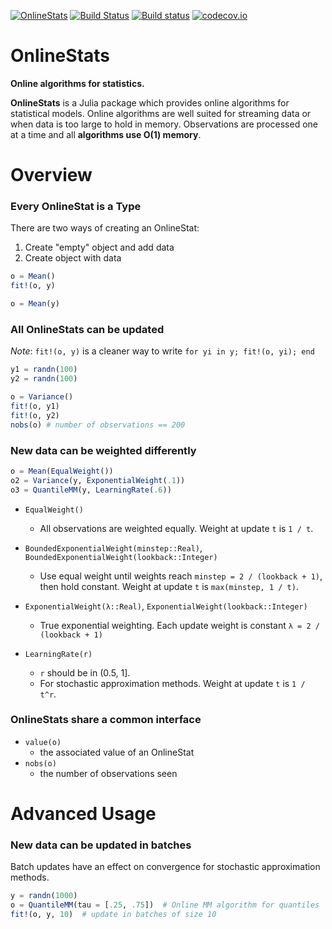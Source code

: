 [![OnlineStats](http://pkg.julialang.org/badges/OnlineStats_0.4.svg)](http://pkg.julialang.org/?pkg=OnlineStats&ver=0.4)
[![Build Status](https://travis-ci.org/joshday/OnlineStats.jl.svg)](https://travis-ci.org/joshday/OnlineStats.jl)
[![Build status](https://ci.appveyor.com/api/projects/status/x2t1ey2sgbmow1a4/branch/master?svg=true)](https://ci.appveyor.com/project/joshday/onlinestats-jl/branch/master)
[![codecov.io](http://codecov.io/github/joshday/OnlineStats.jl/coverage.svg?branch=josh)](http://codecov.io/github/joshday/OnlineStats.jl?branch=josh)


# OnlineStats

**Online algorithms for statistics.**

**OnlineStats** is a Julia package which provides online algorithms for statistical models.  Online algorithms are well suited for streaming data or when data is too large to hold in memory.  Observations are processed one at a time and all **algorithms use O(1) memory**.


# Overview

### Every OnlineStat is a Type

There are two ways of creating an OnlineStat:

1. Create "empty" object and add data
2. Create object with data

```julia
o = Mean()
fit!(o, y)

o = Mean(y)
```

### All OnlineStats can be updated

*Note*: `fit!(o, y)` is a cleaner way to write `for yi in y; fit!(o, yi); end`

```julia
y1 = randn(100)
y2 = randn(100)

o = Variance()
fit!(o, y1)
fit!(o, y2)
nobs(o) # number of observations == 200
```



### New data can be weighted differently

```julia
o = Mean(EqualWeight())
o2 = Variance(y, ExponentialWeight(.1))
o3 = QuantileMM(y, LearningRate(.6))
```

- `EqualWeight()`
    - All observations are weighted equally.  Weight at update `t` is `1 / t`.

- `BoundedExponentialWeight(minstep::Real)`, `BoundedExponentialWeight(lookback::Integer)`
    - Use equal weight until weights reach `minstep = 2 / (lookback + 1)`, then hold constant.  Weight at update `t` is `max(minstep, 1 / t)`.

- `ExponentialWeight(λ::Real)`, `ExponentialWeight(lookback::Integer)`
    - True exponential weighting.  Each update weight is constant `λ = 2 / (lookback + 1)`

- `LearningRate(r)`
    - `r` should be in (0.5, 1].
    - For stochastic approximation methods.  Weight at update `t` is `1 / t^r`.

### OnlineStats share a common interface

- `value(o)`
    - the associated value of an OnlineStat
- `nobs(o)`
    - the number of observations seen


# Advanced Usage

### New data can be updated in batches

Batch updates have an effect on convergence for stochastic approximation methods.
```julia
y = randn(1000)
o = QuantileMM(tau = [.25, .75])  # Online MM algorithm for quantiles
fit!(o, y, 10)  # update in batches of size 10
```
